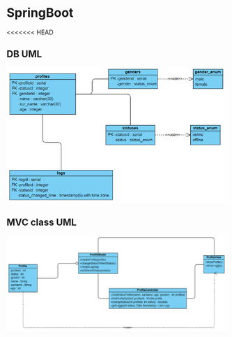 # SpringBoot
<<<<<<< HEAD
## DB UML
![DB UML](https://github.com/Erartria/SpringBoot/blob/master/UML/DB%20architecture.PNG)
## MVC class UML
![MVC class UML](https://github.com/Erartria/SpringBoot/blob/master/UML/MVC%20architecture.PNG)